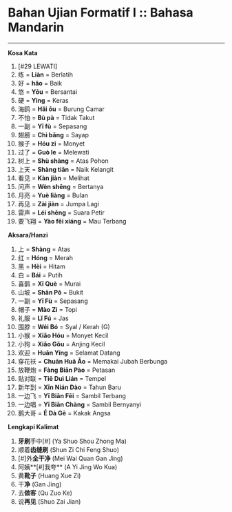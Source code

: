 # Bahan Ujian Formatif I :: Bahasa Mandarin
---

**Kosa Kata**
1. [#29 LEWATI]
1. 练 = **Liàn** = Berlatih
1. 好 = **hǎo** = Baik
1. 悠 = **Yōu** = Bersantai
1. 硬 = **Yìng** = Keras
1. 海鸥 = **Hǎi ōu** = Burung Camar
1. 不怕 = **Bù pà** = Tidak Takut
1. 一副 = **Yī fù** = Sepasang
1. 翅膀 = **Chì bǎng** = Sayap
1. 猴子 = **Hóu zi** = Monyet
1. 过了 = **Guò le** = Melewati
1. 树上 = **Shù shàng** = Atas Pohon
1. 上天 = **Shàng tiān** = Naik Kelangit
1. 看见 = **Kàn jiàn** = Melihat
1. 问声 = **Wèn shēng** = Bertanya
1. 月亮 = **Yuè liàng** = Bulan
1. 再见 = **Zài jiàn** = Jumpa Lagi
1. 雷声 = **Léi shēng** = Suara Petir
1. 要飞翔 = **Yào fēi xiáng** = Mau Terbang

**Aksara/Hanzi**
1. 上 = **Shàng** = Atas
1. 红 = **Hóng** = Merah
1. 黑 = **Hēi** = Hitam
1. 白 = **Bái** = Putih
1. 喜鹊 = **Xǐ Què** = Murai
1. 山坡 = **Shān Pō** = Bukit
1. 一副 = **Yī Fù** = Sepasang
1. 帽子 = **Mào Zi** = Topi
1. 礼服 = **Lǐ Fú** = Jas
1. 围脖 = **Wéi Bó** = Syal / Kerah (G)
1. 小猴 = **Xiǎo Hóu**	= Monyet Kecil
1. 小狗 = **Xiǎo Gǒu** = Anjing Kecil
1. 欢迎 = **Huān Yíng** = Selamat Datang
1. 穿花袄 = **Chuān Huā Ǎo** = Memakai Jubah Berbunga
1. 放鞭炮 = **Fàng Biān Pào** = Petasan
1. 贴对联 = **Tiē Duì Lián** = Tempel
1. 新年到 = **Xīn Nián Dào** = Tahun Baru
1. 一边飞 = **Yī Biān Fēi** = Sambil Terbang
1. 一边唱 = **Yī Biān Chàng** = Sambil Bernyanyi
1. 鹅大哥 = **É Dà Gē** = Kakak Angsa

**Lengkapi Kalimat**
1. **牙刷**手中[#] (Ya Shuo Shou Zhong Ma)
1. 顺着**齿缝刷** (Shun Zi Chi Feng Shuo)
1. [#]外**全干净** (Mei Wai Quan Gan Jing)
1. 阿姨**[#]我夸** (A Yi Jing Wo Kua)
1. 黄**靴子** (Huang Xue Zi)
1. 干**净** (Gan Jing)
1. 去**做客** (Qu Zuo Ke)
1. 说**再见** (Shuo Zai Jian)

